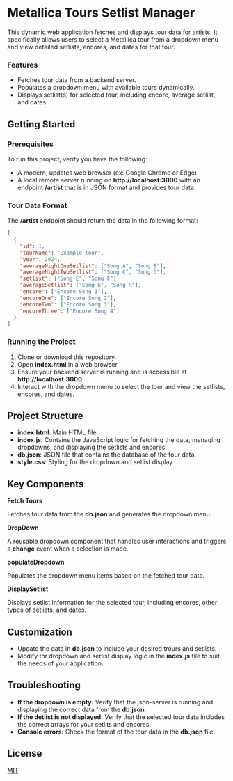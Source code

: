 # Metallica Tours Setlist Manager

This dynamic web application fetches and displays tour data for artists. It specifically allows users to select a Metallica tour from a dropdown menu and view detailed setlists, encores, and dates for that tour.

### Features

- Fetches tour data from a backend server.
- Populates a dropdown menu with available tours dynamically.
- Displays setlist(s) for selected tour, including encore, average setlist, and dates.

## Getting Started

### Prerequisites

To run this project, verify you have the following:

- A modern, updates web browser (ex: Google Chrome or Edge)
- A local remote server running on **http://localhost:3000** with an endpoint **/artist** that is in JSON format and provides tour data.

### Tour Data Format

The **/artist** endpoint should return the data in the following format:

``` JSON
[
  {
    "id": 1,
    "tourName": "Example Tour",
    "year": 2024,
    "averageNightOneSetlist": ["Song A", "Song B"],
    "averageNightTwoSetlist": ["Song C", "Song D"],
    "setlist": ["Song E", "Song F"],
    "averageSetlist": ["Song G", "Song H"],
    "encore": ["Encore Song 1"],
    "encoreOne": ["Encore Song 2"],
    "encoreTwo": ["Encore Song 3"],
    "encoreThree": ["Encore Song 4"]
  }
]
```

### Running the Project

1. Clone or download this repository.
1. Open **index.html** in a web browser.
1. Ensure your backend server is running and is accessible at **http://localhost:3000**.
1. Interact with the dropdown menu to select the tour and view the setlists, encores, and dates.

## Project Structure

- **index.html**: Main HTML file.
- **index.js**: Contains the JavaScript logic for fetching the data, managing dropdowns, and displaying the setlists and encores.
- **db.json**: JSON file that contains the database of the tour data.
- **style.css**: Styling for the dropdown and setlist display

## Key Components

**Fetch Tours**

Fetches tour data from the **db.json** and generates the dropdown menu.

**DropDown**

A reusable dropdown component that handles user interactions and triggers a **change** event when a selection is made.

**populateDropdown**

Populates the dropdown menu items based on the fetched tour data.

**DisplaySetlist**

Displays setlist information for the selected tour, including encores, other types of setlists, and dates.

## Customization

- Update the data in **db.json** to include your desired trours and setlists.
- Modify thr dropdown and serlist display logic in the **index.js** file to suit the needs of your application.

## Troubleshooting

- **If the dropdown is empty:** Verify that the json-server is running and displaying the correct data from the **db.json**.
- **If the detlist is not displayed:** Verify that the selected tour data includes the correct arrays for your setlits and encores.
- **Console errors:** Check the format of the tour data in the **db.json** file.

## License

[MIT](https://choosealicense.com/licenses/mit/)